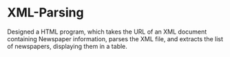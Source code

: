 # XML-Parsing
Designed a HTML program, which takes the URL of an XML document containing Newspaper information, parses the XML file, and extracts the list of newspapers, displaying them in a table.
